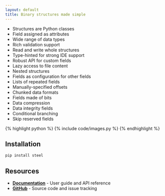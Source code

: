 ```yaml
---
layout: default
title: Binary structures made simple
---
```


<div id="hero" class="container border border-dark-subtle rounded-4 text-bg-light">
    <div class="row align-items-start">
        <div class="col-4 gx-0 align-self-stretch">
            <ul class="list-group list-group-flush">
                <li class="list-group-item"><i class="bi bi-check-lg"></i>Structures are Python classes</li>
                <li class="list-group-item"><i class="bi bi-check-lg"></i>Field assigned as attributes</li>
                <li class="list-group-item"><i class="bi bi-check-lg"></i>Wide range of data types</li>
                <li class="list-group-item"><i class="bi bi-check-lg"></i>Rich validation support</li>
                <li class="list-group-item"><i class="bi bi-check-lg"></i>Read and write whole structures</li>
                <li class="list-group-item"><i class="bi bi-check-lg"></i>Type-hinted for strong IDE support</li>
                <li class="list-group-item"><i class="bi bi-check-lg"></i>Robust API for custom fields</li>
                <li class="list-group-item"><i class="bi bi-check-lg"></i>Lazy access to file content</li>
                <li class="list-group-item"><i class="bi bi-check-lg"></i>Nested structures</li>
                <li class="list-group-item coming-soon">Fields as configuration for other fields</li>
                <li class="list-group-item coming-soon">Lists of repeated fields</li>
                <li class="list-group-item coming-soon">Manually-specified offsets</li>
                <li class="list-group-item coming-soon">Chunked data formats</li>
                <li class="list-group-item coming-soon">Fields made of bits</li>
                <li class="list-group-item coming-soon">Data compression</li>
                <li class="list-group-item coming-soon">Data integrity fields</li>
                <li class="list-group-item coming-soon">Conditional branching</li>
                <li class="list-group-item coming-soon">Skip reserved fields</li>
                <!-- <li class="list-group-item coming-soon">Structures as file-like objects</li> -->
                <!-- <li class="list-group-item coming-soon">Import/export Kaitai Struct</li> -->
            </ul>
        </div>
        <div class="col-8 gx-0 align-self-stretch border-start rounded-end-4">
{% highlight python %}
{% include code/images.py %}
{% endhighlight %}
        </div>
    </div>
</div>

## Installation

```bash
pip install steel
```

## Resources

- [**Documentation**](https://docs.importsteel.org/) - User guide and API reference
- [**GitHub**](https://github.com/importsteel/steel) - Source code and issue tracking
